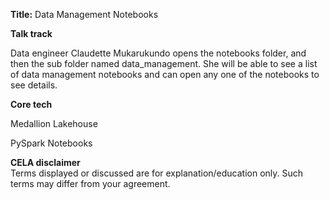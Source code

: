 **Title:** Data Management Notebooks 



**Talk track** 

Data engineer Claudette Mukarukundo opens the notebooks folder, and then the sub folder named data_management. She will be able to see a list of data management notebooks and can open any one of the notebooks to see details. 

**Core tech** 

Medallion Lakehouse 

PySpark Notebooks 



**CELA disclaimer**  
Terms displayed or discussed are for explanation/education only. Such terms may differ from your agreement. ​

